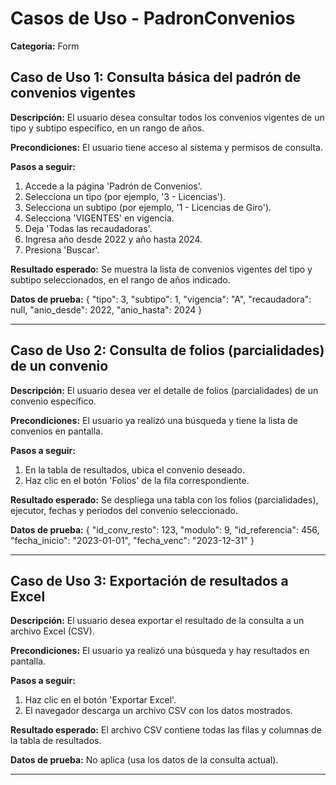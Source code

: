 # Casos de Uso - PadronConvenios

**Categoría:** Form

## Caso de Uso 1: Consulta básica del padrón de convenios vigentes

**Descripción:** El usuario desea consultar todos los convenios vigentes de un tipo y subtipo específico, en un rango de años.

**Precondiciones:**
El usuario tiene acceso al sistema y permisos de consulta.

**Pasos a seguir:**
1. Accede a la página 'Padrón de Convenios'.
2. Selecciona un tipo (por ejemplo, '3 - Licencias').
3. Selecciona un subtipo (por ejemplo, '1 - Licencias de Giro').
4. Selecciona 'VIGENTES' en vigencia.
5. Deja 'Todas las recaudadoras'.
6. Ingresa año desde 2022 y año hasta 2024.
7. Presiona 'Buscar'.

**Resultado esperado:**
Se muestra la lista de convenios vigentes del tipo y subtipo seleccionados, en el rango de años indicado.

**Datos de prueba:**
{ "tipo": 3, "subtipo": 1, "vigencia": "A", "recaudadora": null, "anio_desde": 2022, "anio_hasta": 2024 }

---

## Caso de Uso 2: Consulta de folios (parcialidades) de un convenio

**Descripción:** El usuario desea ver el detalle de folios (parcialidades) de un convenio específico.

**Precondiciones:**
El usuario ya realizó una búsqueda y tiene la lista de convenios en pantalla.

**Pasos a seguir:**
1. En la tabla de resultados, ubica el convenio deseado.
2. Haz clic en el botón 'Folios' de la fila correspondiente.

**Resultado esperado:**
Se despliega una tabla con los folios (parcialidades), ejecutor, fechas y periodos del convenio seleccionado.

**Datos de prueba:**
{ "id_conv_resto": 123, "modulo": 9, "id_referencia": 456, "fecha_inicio": "2023-01-01", "fecha_venc": "2023-12-31" }

---

## Caso de Uso 3: Exportación de resultados a Excel

**Descripción:** El usuario desea exportar el resultado de la consulta a un archivo Excel (CSV).

**Precondiciones:**
El usuario ya realizó una búsqueda y hay resultados en pantalla.

**Pasos a seguir:**
1. Haz clic en el botón 'Exportar Excel'.
2. El navegador descarga un archivo CSV con los datos mostrados.

**Resultado esperado:**
El archivo CSV contiene todas las filas y columnas de la tabla de resultados.

**Datos de prueba:**
No aplica (usa los datos de la consulta actual).

---

